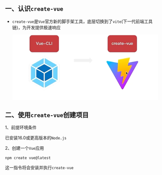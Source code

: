 ## 一、认识`create-vue`

- `create-vue`是`Vue`官方新的脚手架工具，底层切换到了`vite`(下一代前端工具链)，为开发提供极速响应

  ![2](..\img\2.png)

## 二、使用`create-vue`创建项目

1、前提环境条件

已安装16.0或更高版本的`Node.js`

2、创建一个`Vue`应用

```
npm create vue@latest
```

这一指令将会安装并执行`create-vue`

